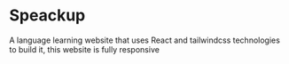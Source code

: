 # Speackup
A language learning website that uses React and tailwindcss technologies to build it, this website is fully responsive 
